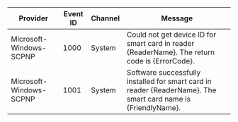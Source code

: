 Provider                 |  Event ID  |  Channel  |  Message
-------------------------|------------|-----------|---------------------------------------------------------------------------------------------------------------
Microsoft-Windows-SCPNP  |  1000      |  System   |  Could not get device ID for smart card in reader {ReaderName}. The return code is {ErrorCode}.
Microsoft-Windows-SCPNP  |  1001      |  System   |  Software successfully installed for smart card in reader {ReaderName}. The smart card name is {FriendlyName}.